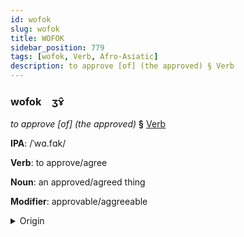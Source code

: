 ```yaml
---
id: wofok
slug: wofok
title: WOFOK
sidebar_position: 779
tags: [wofok, Verb, Afro-Asiatic]
description: to approve [of] (the approved) § Verb
---
```


### wofok&emsp;<span kind="abugida">ʒɤ̑</span>

*to approve [of] (the approved)* **§** [Verb](../../tags/Verb)

**IPA**: /ˈwɑ.fɑk/

**Verb**: to approve/agree

**Noun**: an approved/agreed thing

**Modifier**: approvable/aggreeable

<details>
    <summary>Origin</summary>
    Arabic, Hijazi وافَق wāfag /waː.faɡ/<br/>
    <em>Afro-Asiatic Language Family</em>
</details>